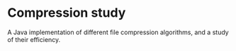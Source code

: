 # Compression study

A Java implementation of different file compression algorithms, and a study of their efficiency.

